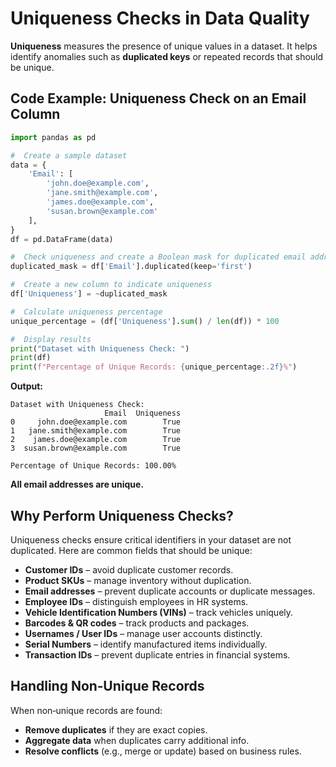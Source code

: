 #  Uniqueness Checks in Data Quality

**Uniqueness** measures the presence of unique values in a dataset.
It helps identify anomalies such as **duplicated keys** or repeated records that should be unique.



##  Code Example: Uniqueness Check on an Email Column

```python
import pandas as pd

#  Create a sample dataset
data = {
    'Email': [
        'john.doe@example.com',
        'jane.smith@example.com',
        'james.doe@example.com',
        'susan.brown@example.com'
    ],
}
df = pd.DataFrame(data)

#  Check uniqueness and create a Boolean mask for duplicated email addresses
duplicated_mask = df['Email'].duplicated(keep='first')

#  Create a new column to indicate uniqueness
df['Uniqueness'] = ~duplicated_mask

#  Calculate uniqueness percentage
unique_percentage = (df['Uniqueness'].sum() / len(df)) * 100

#  Display results
print("Dataset with Uniqueness Check: ")
print(df)
print(f"Percentage of Unique Records: {unique_percentage:.2f}%")
```

**Output:**

```
Dataset with Uniqueness Check:
                     Email  Uniqueness
0     john.doe@example.com        True
1   jane.smith@example.com        True
2    james.doe@example.com        True
3  susan.brown@example.com        True

Percentage of Unique Records: 100.00%
```

 **All email addresses are unique.**



##  Why Perform Uniqueness Checks?

Uniqueness checks ensure critical identifiers in your dataset are not duplicated.
Here are common fields that should be unique:

* **Customer IDs** – avoid duplicate customer records.
* **Product SKUs** – manage inventory without duplication.
* **Email addresses** – prevent duplicate accounts or duplicate messages.
* **Employee IDs** – distinguish employees in HR systems.
* **Vehicle Identification Numbers (VINs)** – track vehicles uniquely.
* **Barcodes & QR codes** – track products and packages.
* **Usernames / User IDs** – manage user accounts distinctly.
* **Serial Numbers** – identify manufactured items individually.
* **Transaction IDs** – prevent duplicate entries in financial systems.


##  Handling Non‑Unique Records

When non‑unique records are found:

*  **Remove duplicates** if they are exact copies.
*  **Aggregate data** when duplicates carry additional info.
*  **Resolve conflicts** (e.g., merge or update) based on business rules.


